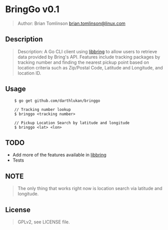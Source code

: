# BringGo v0.1

> Author: Brian Tomlinson <brian.tomlinson@linux.com>


## Description

> Description: A Go CLI client using [libbring](http://github.com/darthlukan/libbring) to allow users
> to retrieve data provided by Bring's API.  Features include tracking packages by
> tracking number and finding the nearest pickup point based on location criteria
> such as Zip/Postal Code, Latitude and Longitude, and location ID.


## Usage

```
    $ go get github.com/darthlukan/bringgo

    // Tracking number lookup
    $ bringgo <tracking number>

    // Pickup Location Search by latitude and longitude
    $ bringgo <lat> <lon>
```

## TODO

* Add more of the features available in [libbring](https://github.com/darthlukan/libbring)
* Tests


## NOTE
> The only thing that works right now is location search via latitude and longitude.


## License

> GPLv2, see LICENSE file.
